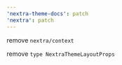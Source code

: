```yaml
---
'nextra-theme-docs': patch
'nextra': patch
---
```


remove `nextra/context`

remove `type NextraThemeLayoutProps`
